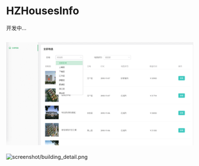 # HZHousesInfo

开发中...

![screenshot/building_list.png](screenshot/building_list.png)
-----
![screenshot/building_detail.png](screenshot/building_detail.png)
